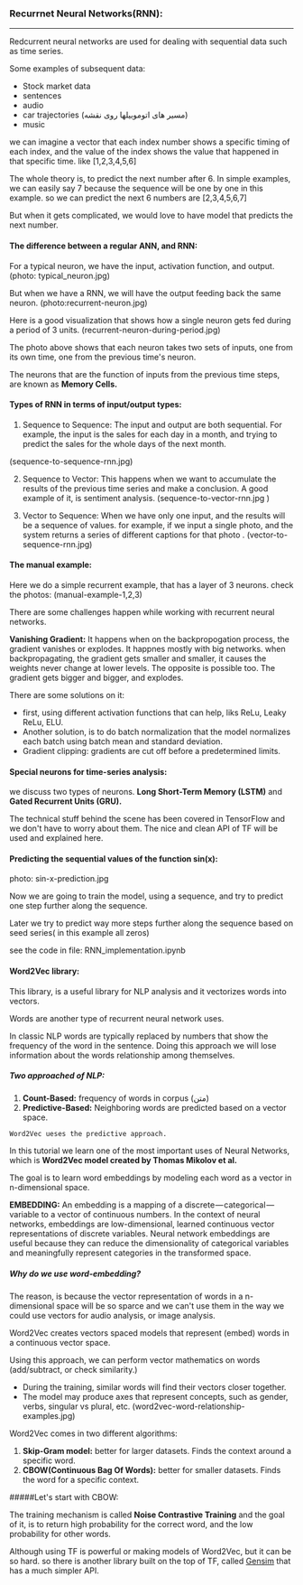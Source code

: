 ### Recurrnet Neural Networks(RNN):
---
Redcurrent neural networks are used for dealing with sequential data such as time series.

Some examples of subsequent data:

- Stock market data
- sentences
- audio
- car trajectories (مسیر های اتوموبیلها روی نقشه)
- music

we can imagine a vector that each index number shows a specific timing of each index, and the value of the index shows the value that happened in that specific time. like [1,2,3,4,5,6]

The whole theory is, to predict the next number after 6. In simple examples, we can easily say 7 because the sequence will be one by one in this example. so we can predict the next 6 numbers are [2,3,4,5,6,7]

But when it gets complicated, we would love to have model that predicts the next number.

#### The difference between a regular ANN, and RNN:

For a typical neuron, we have the input, activation function, and output. (photo: typical_neuron.jpg)

But when we have a RNN, we will have the output feeding back the same neuron. (photo:recurrent-neuron.jpg)

Here is a good visualization that shows how a single neuron gets fed during a period of 3 units. (recurrent-neuron-during-period.jpg)

The photo above shows that each neuron takes two sets of inputs, one from its own time, one from the previous time's neuron.

The neurons that are the function of inputs from the previous time steps, are known as __Memory Cells.__

#### Types of RNN in terms of input/output types:

1) Sequence to Sequence: The input and output are both sequential. For example, the input is the sales for each day in a month, and trying to predict the sales for the whole days of the next month. 

(sequence-to-sequence-rnn.jpg)

2) Sequence to Vector: This happens when we want to accumulate the results of the previous time series and make a conclusion. A good example of it, is sentiment analysis. (sequence-to-vector-rnn.jpg )

3) Vector to Sequence: When we have only one input, and the results will be a sequence of values. for example, if we input a single photo, and the system returns a series of different captions for that photo . (vector-to-sequence-rnn.jpg)


#### The manual example:

Here we do a simple recurrent example, that has a layer of 3 neurons. check the photos: (manual-example-1,2,3)


There are some challenges happen while working with recurrent neural networks. 
 
 
 __Vanishing Gradient:__ It happens when on the backpropogation process, the gradient vanishes or explodes. It happnes mostly with big networks. when backpropagating, the gradient gets smaller and smaller, it causes the weights never change at lower levels. The opposite is possible too. The gradient gets bigger and bigger, and explodes.

There are some solutions on it:

- first, using different activation functions that can help, liks ReLu, Leaky ReLu, ELU.
- Another solution, is to do batch normalization that the model normalizes each batch using batch mean and standard deviation.
- Gradient clipping: gradients are cut off before a predetermined limits.

 
#### Special neurons for time-series analysis:

we discuss two types of neurons. __Long Short-Term Memory (LSTM)__ and __Gated Recurrent Units (GRU).__ 

The technical stuff behind the scene has been covered in TensorFlow and we don't have to worry about them. The nice and clean API of TF will be used and explained here.

#### Predicting the sequential values of the function sin(x):

photo: sin-x-prediction.jpg

Now we are going to train the model, using a sequence, and try to predict one step further along the sequence. 

Later we try to predict way more steps further along the sequence based on seed series( in this example all zeros)

see the code in file: RNN_implementation.ipynb

#### Word2Vec library:
This library, is a useful library for NLP analysis and it vectorizes words into vectors. 

Words are another type of recurrent neural network uses.

In classic NLP words are typically replaced by numbers that show the frequency of the word in the sentence. Doing this approach we will lose information about the words relationship among themselves.

##### Two approached of NLP:

1) __Count-Based:__ frequency of words in corpus (متن)
2) __Predictive-Based:__ Neighboring words are predicted based on a vector space.


`Word2Vec ueses the predictive approach.`

In this tutorial we learn one of the most important uses of Neural Networks, which is __Word2Vec model created by Thomas Mikolov et al.__

The goal is to learn word embeddings by modeling each word as a vector in n-dimensional space.

__EMBEDDING:__ An embedding is a mapping of a discrete — categorical — variable to a vector of continuous numbers. In the context of neural networks, embeddings are low-dimensional, learned continuous vector representations of discrete variables. Neural network embeddings are useful because they can reduce the dimensionality of categorical variables and meaningfully represent categories in the transformed space.

##### Why do we use word-embedding?

The reason, is because the vector representation of words in a n-dimensional space will be so sparce and we can't use them in the way we could use vectors for audio analysis, or image analysis.

Word2Vec creates vectors spaced models that represent (embed) words in a continuous vector space.

Using this approach, we can perform vector mathematics on words (add/subtract, or check similarity.)

- During the training, similar words will find their vectors closer together.
- The model may produce axes that represent concepts, such as gender, verbs, singular vs plural, etc.
(word2vec-word-relationship-examples.jpg)

Word2Vec comes in two different algorithms:

1) __Skip-Gram model:__ better for larger datasets. Finds the context around a specific word.
2) __CBOW(Continuous Bag Of Words):__ better for smaller datasets. Finds the word for a specific context.

#####Let's start with CBOW: 

The training mechanism is called __Noise Contrastive Training__ and the goal of it, is to return high probability for the correct word, and the low probability for other words.

Although using TF is powerful or making models of Word2Vec, but it can be so hard. so there is another library built on the top of TF, called [Gensim](https://radimrehurek.com/gensim/models/word2vec.html) that has a much simpler API.



